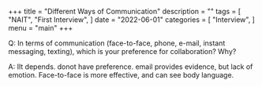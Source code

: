 +++
title = "Different Ways of Communication"
description = ""
tags = [
    "NAIT",
    "First Interview",
]
date = "2022-06-01"
categories = [
    "Interview",
]
menu = "main"
+++

Q: In terms of communication (face-to-face, phone, e-mail, instant messaging, texting), which is your preference for collaboration? Why?

A: IIt depends.  donot have preference.  email provides evidence, but lack of emotion.  Face-to-face is more effective, and can see body language.

